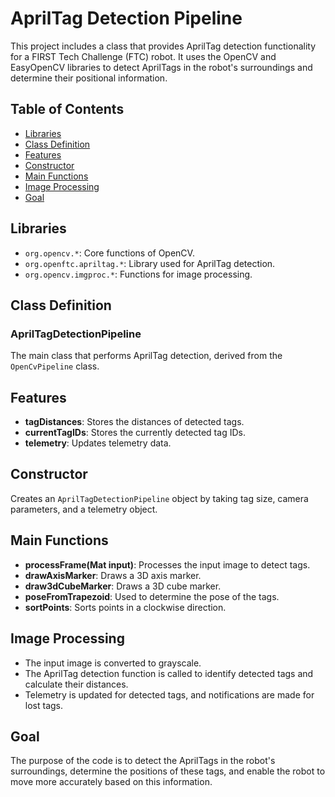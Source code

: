 # AprilTag Detection Pipeline

This project includes a class that provides AprilTag detection functionality for a FIRST Tech Challenge (FTC) robot. It uses the OpenCV and EasyOpenCV libraries to detect AprilTags in the robot's surroundings and determine their positional information.

## Table of Contents
- [Libraries](#libraries)
- [Class Definition](#class-definition)
- [Features](#features)
- [Constructor](#constructor)
- [Main Functions](#main-functions)
- [Image Processing](#image-processing)
- [Goal](#goal)

## Libraries
- `org.opencv.*`: Core functions of OpenCV.
- `org.openftc.apriltag.*`: Library used for AprilTag detection.
- `org.opencv.imgproc.*`: Functions for image processing.

## Class Definition
### AprilTagDetectionPipeline
The main class that performs AprilTag detection, derived from the `OpenCvPipeline` class.

## Features
- **tagDistances**: Stores the distances of detected tags.
- **currentTagIDs**: Stores the currently detected tag IDs.
- **telemetry**: Updates telemetry data.

## Constructor
Creates an `AprilTagDetectionPipeline` object by taking tag size, camera parameters, and a telemetry object.

## Main Functions
- **processFrame(Mat input)**: Processes the input image to detect tags. 
- **drawAxisMarker**: Draws a 3D axis marker.
- **draw3dCubeMarker**: Draws a 3D cube marker.
- **poseFromTrapezoid**: Used to determine the pose of the tags.
- **sortPoints**: Sorts points in a clockwise direction.

## Image Processing
- The input image is converted to grayscale.
- The AprilTag detection function is called to identify detected tags and calculate their distances.
- Telemetry is updated for detected tags, and notifications are made for lost tags.

## Goal
The purpose of the code is to detect the AprilTags in the robot's surroundings, determine the positions of these tags, and enable the robot to move more accurately based on this information.
